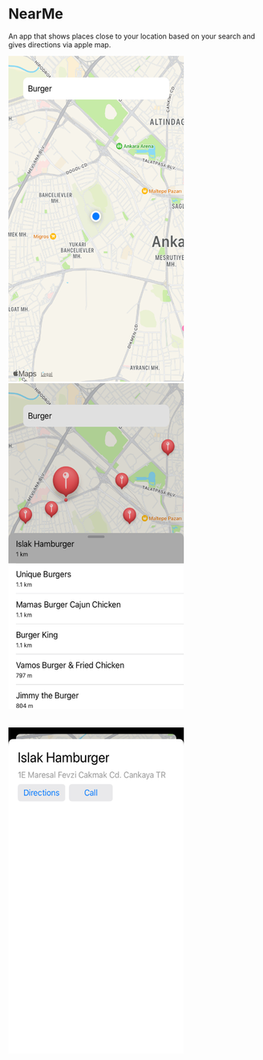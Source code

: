# NearMe

An app that shows places close to your location based on your search and gives directions via apple map.

<p>
  <img src="https://github.com/omerfarukercivan/NearMe/blob/main/ss1.png" width="350" height="650">
  &nbsp
  &nbsp
  &nbsp
  &nbsp
  <img src="https://github.com/omerfarukercivan/NearMe/blob/main/ss2.png" width="350" height="650">
  <br>
  <br>
  <br>
  <img src="https://github.com/omerfarukercivan/NearMe/blob/main/ss3.png" width="350" height="650">
</p>
